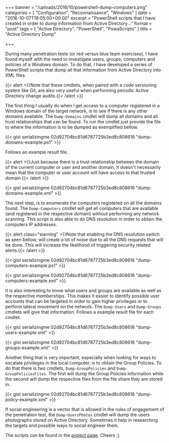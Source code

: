 +++
banner = "/uploads/2016/10/powershell-dump-computers.png"
categories = [ "Configuration", "Reconnaissance", "Windows" ]
date = "2016-10-07T18:05:00+00:00"
excerpt = "PowerShell scripts that I have created in order to dump information from Active Directory..."
format = "post"
tags = [ "Active Directory", "PowerShell", "PowaScripts" ]
title = "Active Directory Dump"

+++

During many penetration tests (or red versus blue team exercises), I have found myself with the need to investigate users, groups, computers and policies of a Windows domain. To do that, I have developed a series of PowerShell scripts that dump all that information from Active Directory into XML files.

<!--more-->

{{< alert >}}Note that these cmdlets, when paired with a code versioning system like Git, are also very useful when performing periodic Active Directory change audits.{{< /alert >}}

The first thing I usually do when I get access to a computer registered in a Windows domain of the target network, is to see if there is any other domains available. The `Dump-Domains` cmdlet will dump all domains and all trust relationships that can be found. To run the cmdlet just provide the file to where the information is to be dumped as exemplified bellow.

{{< gist serializingme 02d92704bc81d6787725b3ed8c808616 "dump-domains-example.ps1" >}}

Follows an example result file.

{{< alert >}}Just because there is a trust relationship between the domain of the current computer or user and another domain, it doesn't necessarily mean that the computer or user account will have access to that trusted domain.{{< /alert >}}

{{< gist serializingme 02d92704bc81d6787725b3ed8c808616 "dump-domains-example.xml" >}}

The next step, is to enumerate the computers registered on all the domains found. The `Dump-Computers` cmdlet will get all computers that are available (and registered in the respective domain) without performing any network scanning. This script is also able to do DNS resolution in order to obtain the computers IP addresses.

{{< alert class="warning" >}}Note that enabling the DNS resolution switch as seen bellow, will create a lot of noise due to all the DNS requests that will be done. This will increase the likelihood of triggering security related alerts.{{< /alert >}}

{{< gist serializingme 02d92704bc81d6787725b3ed8c808616 "dump-computers-example.ps1" >}}

{{< gist serializingme 02d92704bc81d6787725b3ed8c808616 "dump-computers-example.xml" >}}

It is also interesting to know what users and groups are available as well as the respective memberships. This makes it easier to identify possible user accounts that can be targeted in order to gain higher privileges or to perform lateral movement on the network. The `Dump-Users` and `Dump-Groups` cmdlets will give that information. Follows a example result file for each cmdlet.

{{< gist serializingme 02d92704bc81d6787725b3ed8c808616 "dump-users-example.xml" >}}

{{< gist serializingme 02d92704bc81d6787725b3ed8c808616 "dump-groups-example.xml" >}}

Another thing that is very important, especially when looking for ways to escalate privileges in the local computer, is to obtain the Group Policies. To do that there is two cmdlets, `Dump-GroupPolicies` and `Dump-GroupPoliciesFiles`. The first will dump the Group Policies information while the second will dump the respective files from the file share they are stored in.

{{< gist serializingme 02d92704bc81d6787725b3ed8c808616 "dump-policy-example.xml" >}}

If social engineering is a vector that is allowed in the rules of engagement of the penetration test, the `Dump-UsersPhotos` cmdlet will dump the users photographs stored on Active Directory. Sometimes it help in researching the targets and possible ways to social engineer them.

The scripts can be found in the [project page][1]. Cheers ;)

[1]: /project/powascripts/ "Project Page"
